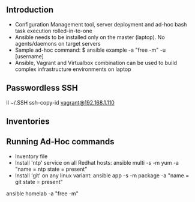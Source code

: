 ## Introduction

- Configuration Management tool, server deployment and ad-hoc bash task execution rolled-in-to-one
- Ansible needs to be installed only on the master (laptop). No agents/daemons on target servers
- Sample ad-hoc command: $ ansible example -a "free -m" -u [username]
- Ansible, Vagrant and Virtualbox combination can be used to build complex infrastructure environments on laptop

## Passwordless SSH
ll ~/.SSH
ssh-copy-id vagrant@192.168.1.110

## Inventories

## Running Ad-Hoc commands

- Inventory file
- Install 'ntp' service on all Redhat hosts: ansible multi -s -m yum -a "name = ntp state = present"
- Install 'git' on any linux variant: ansible app -s -m package -a "name = git state = present"

ansible homelab -a "free -m"

